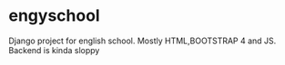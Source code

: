 # engyschool
Django project  for english school.
Mostly HTML,BOOTSTRAP 4 and JS.
Backend is kinda sloppy

